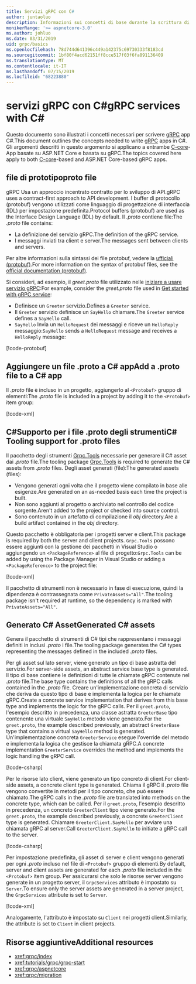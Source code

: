 ```yaml
---
title: Servizi gRPC con C#
author: juntaoluo
description: Informazioni sui concetti di base durante la scrittura di servizi gRPC con C#.
monikerRange: '>= aspnetcore-3.0'
ms.author: johluo
ms.date: 03/31/2019
uid: grpc/basics
ms.openlocfilehash: 78d744d641396c449a142375c69730333f8183cd
ms.sourcegitcommit: 1bf80f4acd62151ff8cce517f03f6fa891136409
ms.translationtype: MT
ms.contentlocale: it-IT
ms.lasthandoff: 07/15/2019
ms.locfileid: "68223880"
---
```

# <a name="grpc-services-with-c"></a><span data-ttu-id="02a77-103">servizi gRPC con C\#</span><span class="sxs-lookup"><span data-stu-id="02a77-103">gRPC services with C\#</span></span>

<span data-ttu-id="02a77-104">Questo documento sono illustrati i concetti necessari per scrivere [gRPC](https://grpc.io/docs/guides/) app C#.</span><span class="sxs-lookup"><span data-stu-id="02a77-104">This document outlines the concepts needed to write [gRPC](https://grpc.io/docs/guides/) apps in C#.</span></span> <span data-ttu-id="02a77-105">Gli argomenti descritti in questo argomento si applicano a entrambe [C-core](https://grpc.io/blog/grpc-stacks)-App basate su ASP.NET Core e basata su gRPC.</span><span class="sxs-lookup"><span data-stu-id="02a77-105">The topics covered here apply to both [C-core](https://grpc.io/blog/grpc-stacks)-based and ASP.NET Core-based gRPC apps.</span></span>

## <a name="proto-file"></a><span data-ttu-id="02a77-106">file di prototipo</span><span class="sxs-lookup"><span data-stu-id="02a77-106">proto file</span></span>

<span data-ttu-id="02a77-107">gRPC Usa un approccio incentrato contratto per lo sviluppo di API.</span><span class="sxs-lookup"><span data-stu-id="02a77-107">gRPC uses a contract-first approach to API development.</span></span> <span data-ttu-id="02a77-108">I buffer di protocollo (protobuf) vengono utilizzati come linguaggio di progettazione di interfaccia (IDL) per impostazione predefinita.</span><span class="sxs-lookup"><span data-stu-id="02a77-108">Protocol buffers (protobuf) are used as the Interface Design Language (IDL) by default.</span></span> <span data-ttu-id="02a77-109">Il *.proto* contiene file:</span><span class="sxs-lookup"><span data-stu-id="02a77-109">The *.proto* file contains:</span></span>

* <span data-ttu-id="02a77-110">La definizione del servizio gRPC.</span><span class="sxs-lookup"><span data-stu-id="02a77-110">The definition of the gRPC service.</span></span>
* <span data-ttu-id="02a77-111">I messaggi inviati tra client e server.</span><span class="sxs-lookup"><span data-stu-id="02a77-111">The messages sent between clients and servers.</span></span>

<span data-ttu-id="02a77-112">Per altre informazioni sulla sintassi dei file protobuf, vedere la [ufficiali (protobuf)](https://developers.google.com/protocol-buffers/docs/proto3).</span><span class="sxs-lookup"><span data-stu-id="02a77-112">For more information on the syntax of protobuf files, see the [official documentation (protobuf)](https://developers.google.com/protocol-buffers/docs/proto3).</span></span>

<span data-ttu-id="02a77-113">Si consideri, ad esempio, il *greet.proto* file utilizzato nelle [iniziare a usare servizio gRPC](xref:tutorials/grpc/grpc-start):</span><span class="sxs-lookup"><span data-stu-id="02a77-113">For example, consider the *greet.proto* file used in [Get started with gRPC service](xref:tutorials/grpc/grpc-start):</span></span>

* <span data-ttu-id="02a77-114">Definisce un `Greeter` servizio.</span><span class="sxs-lookup"><span data-stu-id="02a77-114">Defines a `Greeter` service.</span></span>
* <span data-ttu-id="02a77-115">Il `Greeter` servizio definisce un `SayHello` chiamare.</span><span class="sxs-lookup"><span data-stu-id="02a77-115">The `Greeter` service defines a `SayHello` call.</span></span>
* <span data-ttu-id="02a77-116">`SayHello` Invia un `HelloRequest` dei messaggi e riceve un `HelloReply` messaggio:</span><span class="sxs-lookup"><span data-stu-id="02a77-116">`SayHello` sends a `HelloRequest` message and receives a `HelloReply` message:</span></span>

[!code-protobuf[](~/tutorials//grpc/grpc-start/sample/GrpcGreeter/Protos/greet.proto)]

## <a name="add-a-proto-file-to-a-c-app"></a><span data-ttu-id="02a77-117">Aggiungere un file .proto a C\# app</span><span class="sxs-lookup"><span data-stu-id="02a77-117">Add a .proto file to a C\# app</span></span>

<span data-ttu-id="02a77-118">Il *.proto* file è incluso in un progetto, aggiungerlo al `<Protobuf>` gruppo di elementi:</span><span class="sxs-lookup"><span data-stu-id="02a77-118">The *.proto* file is included in a project by adding it to the `<Protobuf>` item group:</span></span>

[!code-xml[](~/tutorials/grpc/grpc-start/sample/GrpcGreeter/GrpcGreeter.csproj?highlight=2&range=7-9)]

## <a name="c-tooling-support-for-proto-files"></a><span data-ttu-id="02a77-119">C#Supporto per i file .proto degli strumenti</span><span class="sxs-lookup"><span data-stu-id="02a77-119">C# Tooling support for .proto files</span></span>

<span data-ttu-id="02a77-120">Il pacchetto degli strumenti [Grpc.Tools](https://www.nuget.org/packages/Grpc.Tools/) necessarie per generare il C# asset dai *.proto* file.</span><span class="sxs-lookup"><span data-stu-id="02a77-120">The tooling package [Grpc.Tools](https://www.nuget.org/packages/Grpc.Tools/) is required to generate the C# assets from *.proto* files.</span></span> <span data-ttu-id="02a77-121">Degli asset generati (file):</span><span class="sxs-lookup"><span data-stu-id="02a77-121">The generated assets (files):</span></span>

* <span data-ttu-id="02a77-122">Vengono generati ogni volta che il progetto viene compilato in base alle esigenze.</span><span class="sxs-lookup"><span data-stu-id="02a77-122">Are generated on an as-needed basis each time the project is built.</span></span>
* <span data-ttu-id="02a77-123">Non sono aggiunti al progetto o archiviato nel controllo del codice sorgente.</span><span class="sxs-lookup"><span data-stu-id="02a77-123">Aren't added to the project or checked into source control.</span></span>
* <span data-ttu-id="02a77-124">Sono contenuto in un artefatto di compilazione il *obj* directory.</span><span class="sxs-lookup"><span data-stu-id="02a77-124">Are a build artifact contained in the *obj* directory.</span></span>

<span data-ttu-id="02a77-125">Questo pacchetto è obbligatoria per i progetti server e client.</span><span class="sxs-lookup"><span data-stu-id="02a77-125">This package is required by both the server and client projects.</span></span> <span data-ttu-id="02a77-126">`Grpc.Tools` possono essere aggiunti con la gestione dei pacchetti in Visual Studio o aggiungendo un `<PackageReference>` al file di progetto:</span><span class="sxs-lookup"><span data-stu-id="02a77-126">`Grpc.Tools` can be added by using the Package Manager in Visual Studio or adding a `<PackageReference>` to the project file:</span></span>

[!code-xml[](~/tutorials/grpc/grpc-start/sample/GrpcGreeter/GrpcGreeter.csproj?highlight=1&range=15)]

<span data-ttu-id="02a77-127">Il pacchetto di strumenti non è necessario in fase di esecuzione, quindi la dipendenza è contrassegnata come `PrivateAssets="All"`.</span><span class="sxs-lookup"><span data-stu-id="02a77-127">The tooling package isn't required at runtime, so the dependency is marked with `PrivateAssets="All"`.</span></span>

## <a name="generated-c-assets"></a><span data-ttu-id="02a77-128">Generato C# Asset</span><span class="sxs-lookup"><span data-stu-id="02a77-128">Generated C# assets</span></span>

<span data-ttu-id="02a77-129">Genera il pacchetto di strumenti di C# tipi che rappresentano i messaggi definiti in inclusi *.proto* i file.</span><span class="sxs-lookup"><span data-stu-id="02a77-129">The tooling package generates the C# types representing the messages defined in the included *.proto* files.</span></span>

<span data-ttu-id="02a77-130">Per gli asset sul lato server, viene generato un tipo di base astratta del servizio.</span><span class="sxs-lookup"><span data-stu-id="02a77-130">For server-side assets, an abstract service base type is generated.</span></span> <span data-ttu-id="02a77-131">Il tipo di base contiene le definizioni di tutte le chiamate gRPC contenute nel *.proto* file.</span><span class="sxs-lookup"><span data-stu-id="02a77-131">The base type contains the definitions of all the gRPC calls contained in the *.proto* file.</span></span> <span data-ttu-id="02a77-132">Creare un'implementazione concreta di servizio che deriva da questo tipo di base e implementa la logica per le chiamate gRPC.</span><span class="sxs-lookup"><span data-stu-id="02a77-132">Create a concrete service implementation that derives from this base type and implements the logic for the gRPC calls.</span></span> <span data-ttu-id="02a77-133">Per il `greet.proto`, l'esempio descritto in precedenza, una classe astratta `GreeterBase` tipo contenente una virtuale `SayHello` metodo viene generato.</span><span class="sxs-lookup"><span data-stu-id="02a77-133">For the `greet.proto`, the example described previously, an abstract `GreeterBase` type that contains a virtual `SayHello` method is generated.</span></span> <span data-ttu-id="02a77-134">Un'implementazione concreta `GreeterService` esegue l'override del metodo e implementa la logica che gestisce la chiamata gRPC.</span><span class="sxs-lookup"><span data-stu-id="02a77-134">A concrete implementation `GreeterService` overrides the method and implements the logic handling the gRPC call.</span></span>

[!code-csharp[](~/tutorials//grpc/grpc-start/sample/GrpcGreeter/Services/GreeterService.cs?name=snippet)]

<span data-ttu-id="02a77-135">Per le risorse lato client, viene generato un tipo concreto di client.</span><span class="sxs-lookup"><span data-stu-id="02a77-135">For client-side assets, a concrete client type is generated.</span></span> <span data-ttu-id="02a77-136">Chiama il gRPC il *.proto* file vengono convertite in metodi per il tipo concreto, che può essere chiamato.</span><span class="sxs-lookup"><span data-stu-id="02a77-136">The gRPC calls in the *.proto* file are translated into methods on the concrete type, which can be called.</span></span> <span data-ttu-id="02a77-137">Per il `greet.proto`, l'esempio descritto in precedenza, un concreto `GreeterClient` tipo viene generato.</span><span class="sxs-lookup"><span data-stu-id="02a77-137">For the `greet.proto`, the example described previously, a concrete `GreeterClient` type is generated.</span></span> <span data-ttu-id="02a77-138">Chiamare `GreeterClient.SayHello` per avviare una chiamata gRPC al server.</span><span class="sxs-lookup"><span data-stu-id="02a77-138">Call `GreeterClient.SayHello` to initiate a gRPC call to the server.</span></span>

[!code-csharp[](~/tutorials//grpc/grpc-start/sample/GrpcGreeterClient/Program.cs?highlight=5-8&name=snippet)]

<span data-ttu-id="02a77-139">Per impostazione predefinita, gli asset di server e client vengono generati per ogni *.proto* incluso nel file di `<Protobuf>` gruppo di elementi.</span><span class="sxs-lookup"><span data-stu-id="02a77-139">By default, server and client assets are generated for each *.proto* file included in the `<Protobuf>` item group.</span></span> <span data-ttu-id="02a77-140">Per assicurarsi che solo le risorse server vengono generate in un progetto server, il `GrpcServices` attributo è impostato su `Server`.</span><span class="sxs-lookup"><span data-stu-id="02a77-140">To ensure only the server assets are generated in a server project, the `GrpcServices` attribute is set to `Server`.</span></span>

[!code-xml[](~/tutorials//grpc/grpc-start/sample/GrpcGreeter/GrpcGreeter.csproj?highlight=2&range=7-9)]

<span data-ttu-id="02a77-141">Analogamente, l'attributo è impostato su `Client` nei progetti client.</span><span class="sxs-lookup"><span data-stu-id="02a77-141">Similarly, the attribute is set to `Client` in client projects.</span></span>

## <a name="additional-resources"></a><span data-ttu-id="02a77-142">Risorse aggiuntive</span><span class="sxs-lookup"><span data-stu-id="02a77-142">Additional resources</span></span>

* <xref:grpc/index>
* <xref:tutorials/grpc/grpc-start>
* <xref:grpc/aspnetcore>
* <xref:grpc/migration>
